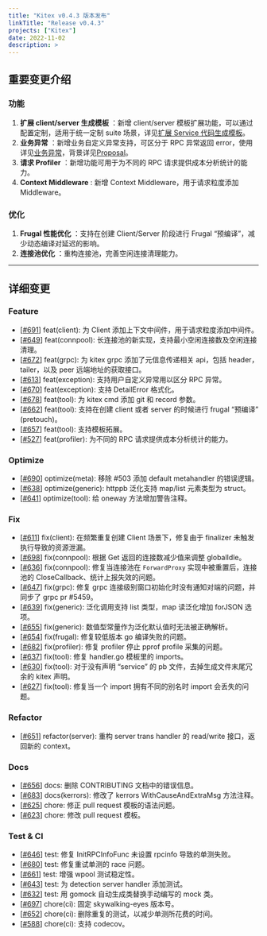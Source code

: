 ```yaml
---
title: "Kitex v0.4.3 版本发布"
linkTitle: "Release v0.4.3"
projects: ["Kitex"]
date: 2022-11-02
description: >
---
```

## 重要变更介绍

### 功能

1. **扩展 client/server 生成模板** ：新增 client/server 模板扩展功能，可以通过配置定制，适用于统一定制 suite 场景，详见[扩展 Service 代码生成模板](https://www.cloudwego.io/zh/docs/kitex/tutorials/code-gen/template_extension/)。
2. **业务异常** ：新增业务自定义异常支持，可区分于 RPC 异常返回 error，使用详见[业务异常](https://www.cloudwego.io/zh/docs/kitex/tutorials/basic-feature/bizstatuserr/)，背景详见[Proposal](https://github.com/cloudwego/kitex/issues/511)。
3. **请求 Profiler** ：新增功能可用于为不同的 RPC 请求提供成本分析统计的能力。
4. **Context Middleware** : 新增 Context Middleware，用于请求粒度添加 Middleware。

### 优化

1. **Frugal 性能优化** ：支持在创建 Client/Server 阶段进行 Frugal “预编译”，减少动态编译对延迟的影响。
2. **连接池优化** ：重构连接池，完善空闲连接清理能力。

----

## 详细变更

### Feature

* [[#691](https://github.com/cloudwego/kitex/pull/691)] feat(client): 为 Client 添加上下文中间件，用于请求粒度添加中间件。
* [[#649](https://github.com/cloudwego/kitex/pull/649)] feat(connpool): 长连接池的新实现，支持最小空闲连接数及空闲连接清理。
* [[#672](https://github.com/cloudwego/kitex/pull/672)] feat(grpc): 为 kitex grpc 添加了元信息传递相关 api，包括 header，tailer，以及 peer 远端地址的获取接口。
* [[#613](https://github.com/cloudwego/kitex/pull/613)] feat(exception): 支持用户自定义异常用以区分 RPC 异常。
* [[#670](https://github.com/cloudwego/kitex/pull/670)] feat(exception): 支持 DetailError 格式化。
* [[#678](https://github.com/cloudwego/kitex/pull/678)] feat(tool): 为 kitex cmd 添加 git 和 record 参数。
* [[#662](https://github.com/cloudwego/kitex/pull/662)] feat(tool): 支持在创建 client 或者 server 的时候进行 frugal “预编译” (pretouch)。
* [[#657](https://github.com/cloudwego/kitex/pull/657)] feat(tool): 支持模板拓展。
* [[#527](https://github.com/cloudwego/kitex/pull/527)] feat(profiler): 为不同的 RPC 请求提供成本分析统计的能力。

### Optimize

* [[#690](https://github.com/cloudwego/kitex/pull/690)] optimize(meta): 移除 #503 添加 default metahandler 的错误逻辑。
* [[#638](https://github.com/cloudwego/kitex/pull/638)] optimize(generic): httppb 泛化支持 map/list 元素类型为 struct。
* [[#641](https://github.com/cloudwego/kitex/pull/641)] optimize(tool): 给 oneway 方法增加警告注释。

### Fix

* [[#611](https://github.com/cloudwego/kitex/pull/611)] fix(client): 在频繁重复创建 Client 场景下，修复由于 finalizer 未触发执行导致的资源泄漏。
* [[#698](https://github.com/cloudwego/kitex/pull/698)] fix(connpool): 根据 Get 返回的连接数减少值来调整 globalIdle。
* [[#636](https://github.com/cloudwego/kitex/pull/636)] fix(connpool): 修复当连接池在 `ForwardProxy` 实现中被重置后，连接池的 CloseCallback、统计上报失效的问题。
* [[#647](https://github.com/cloudwego/kitex/pull/647)] fix(grpc): 修复 grpc 连接级别窗口初始化时没有通知对端的问题，并同步了 grpc pr #5459。
* [[#639](https://github.com/cloudwego/kitex/pull/639)] fix(generic): 泛化调用支持 list<byte> 类型，map 读泛化增加 forJSON 选项。
* [[#655](https://github.com/cloudwego/kitex/pull/655)] fix(generic): 数值型常量作为泛化默认值时无法被正确解析。
* [[#654](https://github.com/cloudwego/kitex/pull/654)] fix(frugal): 修复较低版本 go 编译失败的问题。
* [[#682](https://github.com/cloudwego/kitex/pull/682)] fix(profiler): 修复 profiler 停止 pprof profile 采集的问题。
* [[#637](https://github.com/cloudwego/kitex/pull/637)] fix(tool): 修复 handler.go 模板里的 imports。
* [[#630](https://github.com/cloudwego/kitex/pull/630)] fix(tool): 对于没有声明 “service” 的 pb 文件，去掉生成文件末尾冗余的 kitex 声明。
* [[#627](https://github.com/cloudwego/kitex/pull/627)] fix(tool): 修复当一个 import 拥有不同的别名时 import 会丢失的问题。

### Refactor

* [[#651](https://github.com/cloudwego/kitex/pull/651)] refactor(server): 重构 server trans handler 的 read/write 接口，返回新的 context。

### Docs

* [[#656](https://github.com/cloudwego/kitex/pull/656)] docs: 删除 CONTRIBUTING 文档中的错误信息。
* [[#683](https://github.com/cloudwego/kitex/pull/683)] docs(kerrors): 修改了 kerrors WithCauseAndExtraMsg 方法注释。
* [[#625](https://github.com/cloudwego/kitex/pull/625)] chore: 修正 pull request 模板的语法问题。
* [[#623](https://github.com/cloudwego/kitex/pull/623)] chore: 修改 pull request 模板。

### Test & CI

* [[#646](https://github.com/cloudwego/kitex/pull/646)] test: 修复 InitRPCInfoFunc 未设置 rpcinfo 导致的单测失败。
* [[#680](https://github.com/cloudwego/kitex/pull/680)] test: 修复重试单测的 race 问题。
* [[#661](https://github.com/cloudwego/kitex/pull/661)] test: 增强 wpool 测试稳定性。
* [[#643](https://github.com/cloudwego/kitex/pull/643)] test: 为 detection server handler 添加测试。
* [[#632](https://github.com/cloudwego/kitex/pull/632)] test: 用 gomock 自动生成类替换手动编写的 mock 类。
* [[#697](https://github.com/cloudwego/kitex/pull/697)] chore(ci): 固定 skywalking-eyes 版本号。
* [[#652](https://github.com/cloudwego/kitex/pull/652)] chore(ci): 删除重复的测试，以减少单测所花费的时间。
* [[#588](https://github.com/cloudwego/kitex/pull/588)] chore(ci): 支持 codecov。

